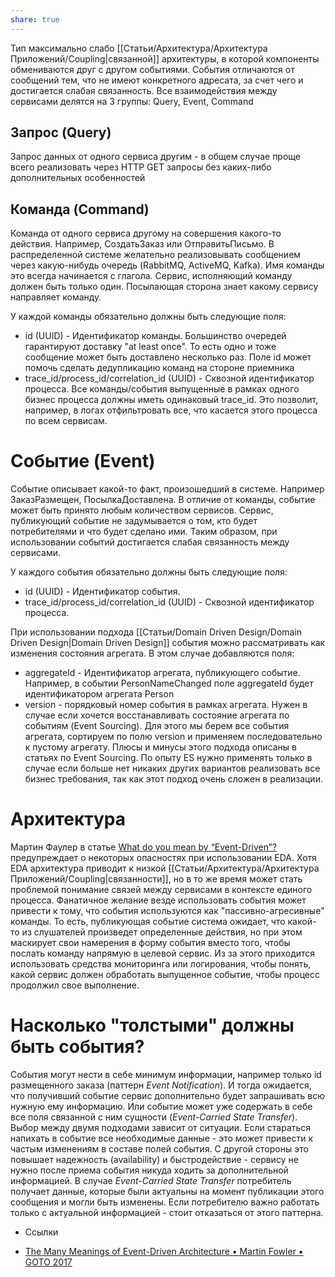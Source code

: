 ```yaml
---
share: true
---
```


Тип максимально слабо [[Статьи/Архитектура/Архитектура Приложений/Coupling|связанной]] архитектуры, в которой компоненты обмениваются друг с другом событиями. События отличаются от сообщений тем, что не имеют конкретного адресата, за счет чего и достигается слабая связанность. 
Все взаимодействия между сервисами делятся на 3 группы: Query, Event, Command

## Запрос (Query)

Запрос данных от одного сервиса другим - в общем случае проще всего реализовать через HTTP GET запросы без каких-либо дополнительных особенностей

## Команда (Command)

Команда от одного сервиса другому на совершения какого-то действия. Например, СоздатьЗаказ или ОтправитьПисьмо. В распределенной системе желательно реализовывать сообщением через какую-нибудь очередь (RabbitMQ, ActiveMQ, Kafka). Имя команды это всегда начинается с глагола. Сервис, исполняющий команду должен быть только один. Посылающая сторона знает какому сервису направляет команду.

У каждой команды обязательно должны быть следующие поля:
- id (UUID) - Идентификатор команды. Большинство очередей гарантируют доставку "at least once". То есть одно и тоже сообщение может быть доставлено несколько раз. Поле id может помочь сделать дедупликацию команд на стороне приемника
- trace_id/process_id/correlation_id (UUID) - Сквозной идентификатор процесса. Все команды/события выпущенные в рамках одного бизнес процесса должны иметь одинаковый trace_id. Это позволит, например, в логах отфильтровать все, что касается этого процесса по всем сервисам.

# Событие (Event)

Событие описывает какой-то факт, произошедший в системе. Например ЗаказРазмещен, ПосылкаДоставлена. В отличие от команды, событие может быть принято любым количеством сервисов. Сервис, публикующий событие не задумывается о том, кто будет потребителями и что будет сделано ими. Таким образом, при использовании событий достигается слабая связанность между сервисами.

У каждого события обязательно должны быть следующие поля:
- id (UUID) - Идентификатор события.
- trace_id/process_id/correlation_id (UUID) - Сквозной идентификатор процесса.

При использовании подхода [[Статьи/Domain Driven Design/Domain Driven Design|Domain Driven Design]] события можно рассматривать как изменения состояния агрегата. В этом случае добавляются поля:
- aggregateId - Идентификатор агрегата, публикующего событие. Например, в событии PersonNameChanged поле aggregateId будет идентификатором агрегата Person
- version - порядковый номер события в рамках агрегата. Нужен в случае если хочется восстанавливать состояние агрегата по событиям (Event Sourcing). Для этого мы берем все события агрегата, сортируем по полю version и применяем последовательно к пустому агрегату. Плюсы и минусы этого подхода описаны в статьях по Event Sourcing. По опыту ES нужно применять только в случае если больше нет никаких других вариантов реализовать все бизнес требования, так как этот подход очень сложен в реализации.

# Архитектура

Мартин Фаулер в статье [What do you mean by “Event-Driven”?](https://martinfowler.com/articles/201701-event-driven.html) предупреждает о некоторых опасностях при использовании EDA. Хотя EDA архитектура приводит к низкой [[Статьи/Архитектура/Архитектура Приложений/Coupling|связанности]], но в то же время может стать проблемой понимание связей между сервисами в контексте единого процесса. Фанатичное желание везде использовать события может привести к тому, что события используются как "пассивно-агресивные" команды. То есть, публикующая событие система ожидает, что какой-то из слушателей произведет определенные действия, но при этом маскирует свои намерения в форму события вместо того, чтобы послать команду напрямую в целевой сервис. Из за этого приходится использовать средства мониторинга или логирования, чтобы понять, какой сервис должен обработать выпущенное событие, чтобы процесс продолжил свое выполнение.

# Насколько "толстыми" должны быть события?

События могут нести в себе минимум информации, например только id размещенного заказа (паттерн *Event Notification*). И тогда ожидается, что получивший событие сервис дополнительно будет запрашивать всю нужную ему информацию. Или событие может уже содержать в себе все поля связанной с ним сущности (*Event-Carried State Transfer*). Выбор между двумя подходами зависит от ситуации. Если стараться напихать в событие все необходимые данные - это может привести к частым изменениям в составе полей события. С другой стороны это повышает надежность (availability) и быстродействие - сервису не нужно после приема события никуда ходить за дополнительной информацией.
В случае *Event-Carried State Transfer* потребитель получает данные, которые были актуальны на момент публикации этого сообщения и могли быть изменены. Если потребителю важно работать только с актуальной информацией - стоит отказаться от этого паттерна.


* Ссылки
- [The Many Meanings of Event-Driven Architecture • Martin Fowler • GOTO 2017](https://www.youtube.com/watch?v=STKCRSUsyP0)
